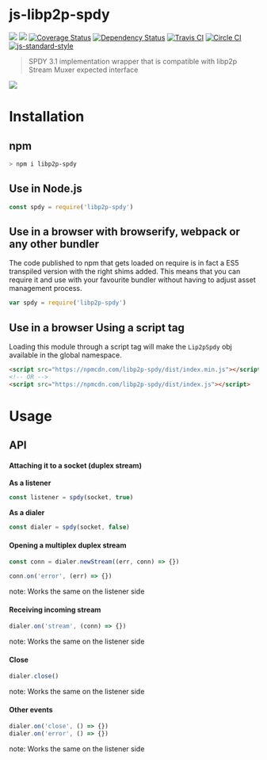 js-libp2p-spdy
==============

[![](https://img.shields.io/badge/made%20by-Protocol%20Labs-blue.svg?style=flat-square)](http://ipn.io)
[![](https://img.shields.io/badge/freenode-%23ipfs-blue.svg?style=flat-square)](http://webchat.freenode.net/?channels=%23ipfs)
[![Coverage Status](https://coveralls.io/repos/github/libp2p/js-libp2p-spdy/badge.svg?branch=master)](https://coveralls.io/github/libp2p/js-libp2p-spdy?branch=master)
[![Dependency Status](https://david-dm.org/libp2p/js-libp2p-spdy.svg?style=flat-square)](https://david-dm.org/libp2p/js-libp2p-spdy)
[![Travis CI](https://travis-ci.org/libp2p/js-libp2p-spdy.svg?branch=master)](https://travis-ci.org/libp2p/js-libp2p-spdy)
[![Circle CI](https://circleci.com/gh/libp2p/js-libp2p-spdy.svg?style=svg)](https://circleci.com/gh/libp2p/js-libp2p-spdy)
[![js-standard-style](https://img.shields.io/badge/code%20style-standard-brightgreen.svg?style=flat-square)](https://github.com/feross/standard)

> SPDY 3.1 implementation wrapper that is compatible with libp2p Stream Muxer expected interface

[![](https://github.com/libp2p/interface-stream-muxer/raw/master/img/badge.png)](https://github.com/libp2p/interface-stream-muxer)

# Installation

## npm

```sh
> npm i libp2p-spdy
```

## Use in Node.js

```js
const spdy = require('libp2p-spdy')
```

## Use in a browser with browserify, webpack or any other bundler

The code published to npm that gets loaded on require is in fact a ES5 transpiled version with the right shims added. This means that you can require it and use with your favourite bundler without having to adjust asset management process.

```JavaScript
var spdy = require('libp2p-spdy')
```

## Use in a browser Using a script tag

Loading this module through a script tag will make the `Lip2pSpdy` obj available in the global namespace.

```html
<script src="https://npmcdn.com/libp2p-spdy/dist/index.min.js"></script>
<!-- OR -->
<script src="https://npmcdn.com/libp2p-spdy/dist/index.js"></script>
```

# Usage

## API

#### Attaching it to a socket (duplex stream)

**As a listener**

```JavaScript
const listener = spdy(socket, true)
```

**As a dialer**

```JavaScript
const dialer = spdy(socket, false)
```

#### Opening a multiplex duplex stream

```JavaScript
const conn = dialer.newStream((err, conn) => {})

conn.on('error', (err) => {})
```

note: Works the same on the listener side

#### Receiving incoming stream

```JavaScript
dialer.on('stream', (conn) => {})
```

note: Works the same on the listener side

#### Close

```JavaScript
dialer.close()
```

note: Works the same on the listener side

#### Other events

```JavaScript
dialer.on('close', () => {})
dialer.on('error', () => {})
```

note: Works the same on the listener side
